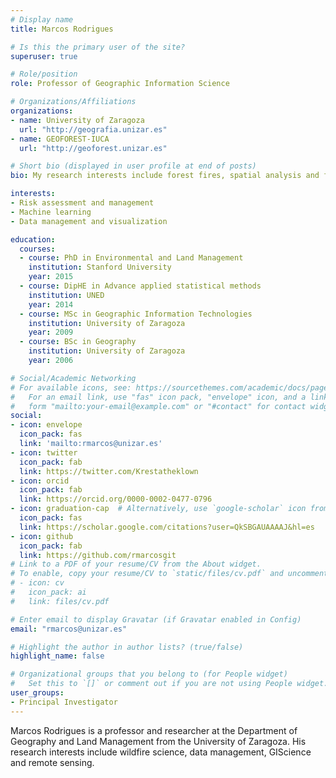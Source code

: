 ```yaml
---
# Display name
title: Marcos Rodrigues

# Is this the primary user of the site?
superuser: true

# Role/position
role: Professor of Geographic Information Science

# Organizations/Affiliations
organizations:
- name: University of Zaragoza
  url: "http://geografia.unizar.es"
- name: GEOFOREST-IUCA 
  url: "http://geoforest.unizar.es"

# Short bio (displayed in user profile at end of posts)
bio: My research interests include forest fires, spatial analysis and forestry.

interests:
- Risk assessment and management
- Machine learning
- Data management and visualization

education:
  courses:
  - course: PhD in Environmental and Land Management
    institution: Stanford University
    year: 2015
  - course: DipHE in Advance applied statistical methods
    institution: UNED
    year: 2014
  - course: MSc in Geographic Information Technologies
    institution: University of Zaragoza
    year: 2009
  - course: BSc in Geography
    institution: University of Zaragoza
    year: 2006

# Social/Academic Networking
# For available icons, see: https://sourcethemes.com/academic/docs/page-builder/#icons
#   For an email link, use "fas" icon pack, "envelope" icon, and a link in the
#   form "mailto:your-email@example.com" or "#contact" for contact widget.
social:
- icon: envelope
  icon_pack: fas
  link: 'mailto:rmarcos@unizar.es'
- icon: twitter
  icon_pack: fab
  link: https://twitter.com/Krestatheklown
- icon: orcid
  icon_pack: fab
  link: https://orcid.org/0000-0002-0477-0796 
- icon: graduation-cap  # Alternatively, use `google-scholar` icon from `ai` icon pack
  icon_pack: fas
  link: https://scholar.google.com/citations?user=QkSBGAUAAAAJ&hl=es
- icon: github
  icon_pack: fab
  link: https://github.com/rmarcosgit
# Link to a PDF of your resume/CV from the About widget.
# To enable, copy your resume/CV to `static/files/cv.pdf` and uncomment the lines below.
# - icon: cv
#   icon_pack: ai
#   link: files/cv.pdf

# Enter email to display Gravatar (if Gravatar enabled in Config)
email: "rmarcos@unizar.es"

# Highlight the author in author lists? (true/false)
highlight_name: false

# Organizational groups that you belong to (for People widget)
#   Set this to `[]` or comment out if you are not using People widget.
user_groups:
- Principal Investigator
---
```


Marcos Rodrigues is a professor and researcher at the Department of Geography and Land Management from the University of Zaragoza. His research interests include wildfire science, data management, GIScience and remote sensing.